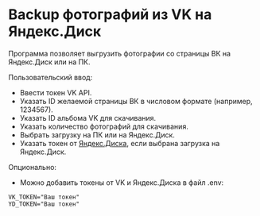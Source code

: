 # Backup фотографий из VK на Яндекс.Диск

Программа позволяет выгрузить фотографии со страницы ВК на Яндекс.Диск или на ПК.

Пользовательский ввод:
* Ввести токен VK API.
* Указать ID желаемой страницы ВК в числовом формате (например, 1234567).
* Указать ID альбома VK для скачивания.
* Указать количество фотографий для скачивания.
* Выбрать загрузку на ПК или на Яндекс.Диск.
* Указать токен от [Яндекс.Диска](https://yandex.ru/dev/disk/poligon/?ysclid=lv2g512avl322440414), если выбрана загрузка на Яндекс.Диск.

Опционально:
* Можно добавить токены от VK и Яндекс.Диска в файл .env:
```
VK_TOKEN="Ваш токен"
YD_TOKEN="Ваш токен"
```
